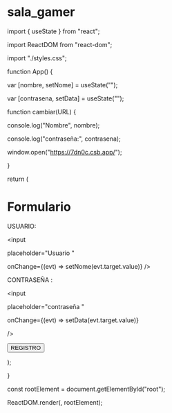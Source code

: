 # sala_gamer 
import { useState } from "react";



import ReactDOM from "react-dom";

import "./styles.css";


function App() {


var [nombre, setNome] = useState("");

var [contrasena, setData] = useState("");


function cambiar(URL) {


console.log("Nombre", nombre);


console.log("contraseña:", contrasena);


window.open("https://7dn0c.csb.app/");


}


return (


<div>


<h1>Formulario</h1>

<p>

USUARIO:

<input

placeholder="Usuario "

onChange={(evt) => setNome(evt.target.value)}
/>

</p>


<p>


CONTRASEÑA :


<input


placeholder="contraseña "

onChange={(evt) => setData(evt.target.value)}

/>
</p>

<button onClick={cambiar}>REGISTRO </button>



</div>



);


}

const rootElement = document.getElementById("root");


ReactDOM.render(<App />, rootElement);
